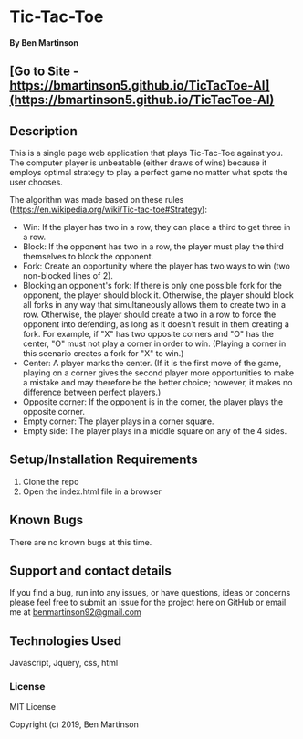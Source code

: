 # Tic-Tac-Toe

#### By Ben Martinson

## [Go to Site - https://bmartinson5.github.io/TicTacToe-AI](https://bmartinson5.github.io/TicTacToe-AI)

## Description

This is a single page web application that plays Tic-Tac-Toe against you. The computer player is unbeatable (either draws of wins) because it employs optimal strategy to play a perfect game no matter what spots the user chooses. 

The algorithm was made based on these rules (https://en.wikipedia.org/wiki/Tic-tac-toe#Strategy):

* Win: If the player has two in a row, they can place a third to get three in a row.
* Block: If the opponent has two in a row, the player must play the third themselves to block the opponent.
* Fork: Create an opportunity where the player has two ways to win (two non-blocked lines of 2).
* Blocking an opponent's fork: If there is only one possible fork for the opponent, the player should block it. Otherwise, the player should block all forks in any way that simultaneously allows them to create two in a row. Otherwise, the player should create a two in a row to force the opponent into defending, as long as it doesn't result in them creating a fork. For example, if "X" has two opposite corners and "O" has the center, "O" must not play a corner in order to win. (Playing a corner in this scenario creates a fork for "X" to win.)
* Center: A player marks the center. (If it is the first move of the game, playing on a corner gives the second player more opportunities to make a mistake and may therefore be the better choice; however, it makes no difference between perfect players.)
* Opposite corner: If the opponent is in the corner, the player plays the opposite corner.
* Empty corner: The player plays in a corner square.
* Empty side: The player plays in a middle square on any of the 4 sides.


## Setup/Installation Requirements

1. Clone the repo
2. Open the index.html file in a browser


## Known Bugs

There are no known bugs at this time.

## Support and contact details

If you find a bug, run into any issues, or have questions, ideas or concerns please feel free to submit an issue for the project here on GitHub or email me at benmartinson92@gmail.com

## Technologies Used

Javascript, Jquery, css, html


### License

MIT License

Copyright (c) 2019, Ben Martinson
